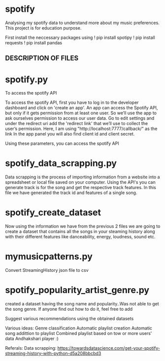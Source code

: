 # spotify
Analysing my spotify data to understand more about my music preferences. This project is for education purpose.

First install the neccessary packages using
! pip install spotipy
! pip install requests
! pip install pandas

## DESCRIPTION OF FILES

# spotify.py

To access the spotify API

To access the spotify API, first you have to log in to the developer dashboard and click on 'create an app'.
An app can access the Spotify API, but only if it gets permission from at least one user. So we’ll use the app to ask ourselves permission to access our user data.
Go to edit settings and under the redirect uri add the 'redirect link' that we’ll use to collect the user’s permission. Here, I am using "http://localhost:7777/callback/" as the link
In the app panel you will also find client id and client secret.

Using these parameters, you can access the spotify API


# spotify_data_scrapping.py

Data scrapping is the process of importing information from a website into a spreadsheet or local file saved on your computer. Using the API's you can generate track is for the song and get the respective track features. In this file we have generated the track id and features of a single song.

# spotify_create_dataset

Now using the information we have from the previous 2 files we are going to create a dataset that contains all the songs in your steaming history along with their different features like danceability, energy, loudness, sound etc.

# mymusicpatterns.py

Convert StreamingHistory json file to csv

# spotify_popularity_artist_genre.py

created a dataset having the song name and popularity..Was not able to get the song genre. If anyone find out how to do it, feel free to add

Suggest various recommendations using the obtained datasets

Various ideas:
Genre classification
Automatic playlist creation
Automatic song addittion to playlist
Combined playlist based on tow or more users' data
Andhakshari player :)

Referals:
Data scrapping:
https://towardsdatascience.com/get-your-spotify-streaming-history-with-python-d5a208bbcbd3

